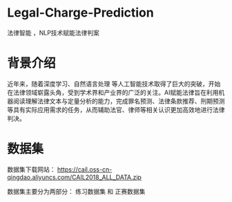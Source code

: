 # Legal-Charge-Prediction
法律智能 ，NLP技术赋能法律判案

# 背景介绍

近年来，随着深度学习、自然语言处理 等人工智能技术取得了巨大的突破，开始在法律领域崭露头角，受到学术界和产业界的广泛的关注。AI赋能法律旨在利用机器阅读理解法律文本与定量分析的能力，完成罪名预测、法律条款推荐、刑期预测等具有实际应用需求的任务，从而辅助法官、律师等相关认识更加高效地进行法律判决。

# 数据集
数据集下载网站： https://cail.oss-cn-qingdao.aliyuncs.com/CAIL2018_ALL_DATA.zip

数据集主要分为两部分： 练习数据集 和 正赛数据集

